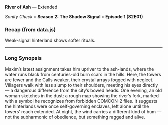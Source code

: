 **River of Ash** — Extended

_Sanity Check_ • **Season 2: The Shadow Signal** • **Episode 1 (S2E01)**

### Recap (from data.js)
Weak-signal hinterland shows softer rituals.

---

### Long Synopsis

Maxim’s latest assignment takes him upriver to the ash-lands, where the water runs black from centuries-old burn scars in the hills. Here, the towers are fewer and the Calls weaker, their crystal arrays fogged with neglect. Villagers walk with less slump to their shoulders, meeting his eyes directly — a dangerous difference from the city’s bowed heads.
One evening, an old woman sketches in the dust: a rough map showing the river’s fork, marked with a symbol he recognizes from forbidden COMCON-2 files. It suggests the hinterlands were once self-governing enclaves, left alone until the towers’ reach extended. At night, the wind carries a different kind of hum — not the subharmonic of obedience, but something ragged and alive.
